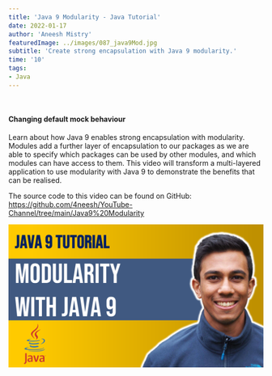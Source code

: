 ```yaml
---
title: 'Java 9 Modularity - Java Tutorial'
date: 2022-01-17
author: 'Aneesh Mistry'
featuredImage: ../images/087_java9Mod.jpg
subtitle: 'Create strong encapsulation with Java 9 modularity.'
time: '10'
tags:
- Java
---
```


<br>
<h4>Changing default mock behaviour</h4>
<p>
Learn about how Java 9 enables strong encapsulation with modularity.
Modules add a further layer of encapsulation to our packages as we are able to specify which packages can be used by other modules, and which modules can have access to them.
This video will transform a multi-layered application to use modularity with Java 9 to demonstrate the benefits that can be realised.

The source code to this video can be found on GitHub: https://github.com/4neesh/YouTube-Channel/tree/main/Java9%20Modularity


[![YouTube video link](../images/087_java9Mod.jpg)](https://youtu.be/89tplxrXJTU)
</p>
